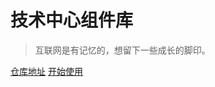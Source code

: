 # 技术中心组件库


> 互联网是有记忆的，想留下一些成长的脚印。

[仓库地址](http://10.0.0.107/yxj/api-boot-parent)
[开始使用](list/统一固化版本)

